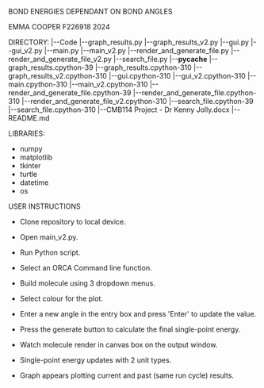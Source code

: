 BOND ENERGIES DEPENDANT ON BOND ANGLES

EMMA COOPER	F226918		2024

DIRECTORY:
|--Code
	|--graph_results.py
	|--graph_results_v2.py
	|--gui.py
	|--gui_v2.py
	|--main.py
	|--main_v2.py
	|--render_and_generate_file.py
	|--render_and_generate_file_v2.py
	|--search_file.py
	|--__pycache__
		|--graph_results.cpython-39
		|--graph_results.cpython-310
		|--graph_results_v2.cpython-310
		|--gui.cpython-310
		|--gui_v2.cpython-310
		|--main.cpython-310
		|--main_v2.cpython-310
		|--render_and_generate_file.cpython-39
		|--render_and_generate_file.cpython-310
		|--render_and_generate_file_v2.cpython-310
		|--search_file.cpython-39
		|--search_file.cpython-310
|--CMB114 Project - Dr Kenny Jolly.docx
|--README.md

LIBRARIES:
- numpy
- matplotlib
- tkinter
- turtle
- datetime
- os

USER INSTRUCTIONS
- Clone repository to local device.
- Open main_v2.py.
- Run Python script.

- Select an ORCA Command line function.
- Build molecule using 3 dropdown menus.
- Select colour for the plot.
- Enter a new angle in the entry box and press 'Enter' to update the value.

- Press the generate button to calculate the final single-point energy.

- Watch molecule render in canvas box on the output window.
- Single-point energy updates with 2 unit types.
- Graph appears plotting current and past (same run cycle) results.